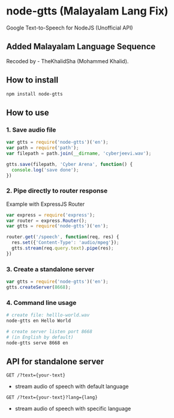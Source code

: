 # node-gtts (Malayalam Lang Fix)
Google Text-to-Speech for NodeJS (Unofficial API)
## Added Malayalam Language Sequence
Recoded by - TheKhalidSha (Mohammed Khalid).


## How to install
```bash
npm install node-gtts
```

## How to use

### 1. Save audio file
```javascript
var gtts = require('node-gtts')('en');
var path = require('path');
var filepath = path.join(__dirname, 'cyberjeevi.wav');

gtts.save(filepath, 'Cyber Arena', function() {
  console.log('save done');
})
```

### 2. Pipe directly to router response
Example with ExpressJS Router

```javascript
var express = require('express');
var router = express.Router();
var gtts = require('node-gtts')('en');

router.get('/speech', function(req, res) {
  res.set({'Content-Type': 'audio/mpeg'});
  gtts.stream(req.query.text).pipe(res);
})
```

### 3. Create a standalone server
```javascript
var gtts = require('node-gtts')('en');
gtts.createServer(8668);
```

### 4. Command line usage
```bash
# create file: helllo-world.wav
node-gtts en Hello World

# create server listen port 8668
# (in English by default)
node-gtts serve 8668 en
```


## API for standalone server
`GET /?text={your-text}`
+ stream audio of speech with default language

`GET /?text={your-text}?lang={lang}`
+ stream audio of speech with specific language
